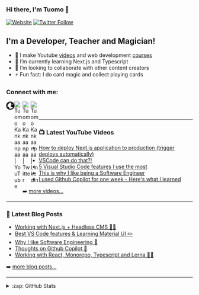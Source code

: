 ### Hi there, I'm Tuomo 👋

[![Website](https://img.shields.io/website?label=tuomokankaanpaa.com&style=for-the-badge&url=https%3A%2F%2Ftuomokankaanpaa.com)](https://tuomokankaanpaa.com)
[![Twitter Follow](https://img.shields.io/twitter/follow/tumee?color=1DA1F2&logo=twitter&style=for-the-badge)](https://twitter.com/intent/follow?original_referer=https%3A%2F%2Fgithub.com%2Ftumetus&screen_name=tumee)

## I'm a Developer, Teacher and Magician!

- 🔭 I make Youtube [videos][youtube] and web development [courses][courses]
- 🌱 I’m currently learning Next.js and Typescript
- 👯 I’m looking to collaborate with other content creators
- ⚡ Fun fact: I do card magic and collect playing cards
### Connect with me:

[<img align="left" alt="tuomokankaanpaa.com" width="22px" src="https://raw.githubusercontent.com/iconic/open-iconic/master/svg/globe.svg" />][website]
[<img align="left" alt="Tuomo Kankaanpää | YouTube" width="22px" src="https://cdn.jsdelivr.net/npm/simple-icons@v3/icons/youtube.svg" />][youtube]
[<img align="left" alt="Tuomo Kankaanpää | Twitter" width="22px" src="https://cdn.jsdelivr.net/npm/simple-icons@v3/icons/twitter.svg" />][twitter]
[<img align="left" alt="Tuomo Kankaanpää | LinkedIn" width="22px" src="https://cdn.jsdelivr.net/npm/simple-icons@v3/icons/linkedin.svg" />][linkedin]

<br />
<br />

---

### 📺 Latest YouTube Videos

<!-- YOUTUBE:START -->
- [How to deploy Next.js application to production (trigger deploys automatically)](https://www.youtube.com/watch?v=vFjlw3LaAcw)
- [VSCode can do that?!](https://www.youtube.com/watch?v=qinZQstIpqY)
- [5 Visual Studio Code features I use the most](https://www.youtube.com/watch?v=ZKq5OIhKpzE)
- [This is why I like being a Software Engineer](https://www.youtube.com/watch?v=THZ8i2vmg6I)
- [I used Github Copilot for one week - Here's what I learned](https://www.youtube.com/watch?v=GSivicjQ8Mc)
<!-- YOUTUBE:END -->

➡️ [more videos...][youtube]

---

### 📕 Latest Blog Posts

<!-- BLOG-POST-LIST:START -->
- [Working with Next.js + Headless CMS 👨‍💻](https://dev.to/tumee/working-with-next-js-headless-cms-32g)
- [Best VS Code features & Learning Material UI ✏️](https://dev.to/tumee/best-vs-code-features-learning-material-ui-2o4)
- [Why I like Software Engineering 🧡](https://dev.to/tumee/why-i-like-software-engineering-4em6)
- [Thoughts on Github Copilot 🤖](https://dev.to/tumee/thoughts-on-github-copilot-1h7f)
- [Working with React, Monorepo, Typescript and Lerna 👨‍💻](https://dev.to/tumee/working-with-react-monorepo-typescript-and-lerna-3o7g)
<!-- BLOG-POST-LIST:END -->

➡️ [more blog posts...][blog]

---

<details>
  <summary>:zap: GitHub Stats</summary>

  <img align="left" alt="Tuomo's GitHub Stats" src="https://github-readme-stats.vercel.app/api?username=tumetus&theme=algolia&show_icons=true&hide_border=true" />

</details>

[website]: https://tuomokankaanpaa.com
[blog]: https://tuomokankaanpaa.com/blog
[courses]: http://tuomokankaanpaa.com/courses
[twitter]: https://twitter.com/tumee
[youtube]: https://www.youtube.com/channel/UC34UXFLKqdW3cpk5CBu2Siw
[linkedin]: https://linkedin.com/in/tuomo-kankaanpää-2a0a9753
